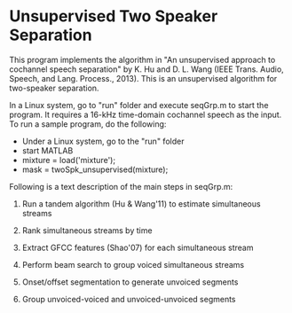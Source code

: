 Unsupervised Two Speaker Separation
===================================

This program implements the algorithm in "An unsupervised approach to cochannel speech separation" by 
K. Hu and D. L. Wang (IEEE Trans. Audio, Speech, and Lang. Process., 2013). This is an unsupervised
algorithm for two-speaker separation.

In a Linux system, go to "run" folder and execute seqGrp.m to start the program. It requires a 16-kHz time-domain cochannel speech as the input.
To run a sample program, do the following:
- Under a Linux system, go to the "run" folder
- start MATLAB
- mixture = load('mixture');
- mask = twoSpk_unsupervised(mixture);


Following is a text description of the main steps in seqGrp.m:

1. Run a tandem algorithm (Hu & Wang'11) to estimate simultaneous streams

2. Rank simultaneous streams by time

3. Extract GFCC features (Shao'07) for each simultaneous stream

4. Perform beam search to group voiced simultaneous streams

5. Onset/offset segmentation to generate unvoiced segments

6. Group unvoiced-voiced and unvoiced-unvoiced segments
